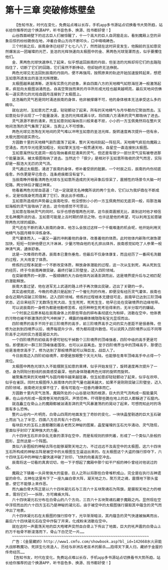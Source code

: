 # 第十三章 突破修炼壁垒
        【告知书友，时代在变化，免费站点难以长存，手机app多书源站点切换看书大势所趋，站长给你推荐的这个换源APP，听书音色多、换源、找书都好使！】
       山谷西面峭壁下的远古巨人们被惊醒了，十一个高大的巨人自洞窟走出，看到魔殿上空的异象后惊的纷纷跪倒在地，冲着白骨山方向不断叩头，口中喃喃祷告。
       三个时辰之后，辰南身体已经好了七七八八了，然而就在这时异变发生，他胸前的玉如意突然爆发出一团璀璨的光芒，圣洁的光辉快速向太极图中的金、黑两色光球笼罩而去，似乎要攫住他们。
       金、黑两色光球快速挣扎了起来，似乎想返回辰南的丹田，但圣洁的光辉却将它们的去路阻挡住了，切断了它们的回路，它们虽然不断挣动，但却始终无法挣脱。
       两色光球见无法回到辰南的丹田内，便不再强闯，按照原来的轨迹开始加速旋转起来，想把玉如意所透发出的圣洁光辉搅散。
       太极图越来越清晰，逐渐有实质化的迹象，来自四面八方的天地精气如怒海狂涛一般激荡起来，疯狂向太极图汹涌而去。自高空聚拢而来的月华所形成光柱也越来越明亮，最后天地间仿佛有一道实质化的光柱自圆月连接到了太极图上。
       这浩瀚的灵气若是同时涌进辰南的身体，他非被撑爆不可，他的身体根本无法承受这么多的精华。
       就在这时，玉如意光芒大盛，轻轻颤动了起来，所有的天地精气与月华都向它聚拢而去。玉如意处似乎出现了一个能量漩涡，圣洁的光辉成漏斗状，将四面八方涌来的灵气都吸纳了进去。
       灵气源源不断的涌来，而玉如意则如海纳百川般来者不拒，小小的一方玉佩竟然将在整片天地间浩荡的灵气集聚了起来，当真让人不可想象。
       两色光球见浩荡在天地间的灵气难以冲垮玉如意的圣洁光辉，旋转速度再次提升一倍有余，太极光图彻底实质化。
       方圆数十里的天地精气剧烈震荡了起来，整片天地间刮起一阵狂风，天地精气疯狂向魔殿上空涌去。而月华光柱更加粗壮，宛如擎天玉柱一般贯通天地，自星空一直连接到太极图。
       玉如意虽然似无底洞一般在吸纳着疯狂涌来的灵气，但还是有很少一部分灵气没有被卷进那个能量漩涡，被太极图吸纳了进去。当然这个「很少」是相对于玉如意所吸收的灵气而言，实际却是一股浩大无匹的灵气流。
       灵气通过太极图，涌进了辰南的身体，修补着受损的脏腑。一个时辰之后，辰南的内伤彻底痊愈，外伤更是早已愈合，连条疤痕都没有留下。
       当辰南睁开眼看清两色光球与玉如意所造成的天地异象后惊呆了，震撼性的场景令大脑一时短路，两分钟后才醒过神来。
       他看着两色光球自语道：「这一定就是无名神魔所说的两个生命，它们以为我炉鼎在不断成长，定是怕我身死而连累了它们，故此出手相救。」
       玉如意所造成的声势最让辰南吃惊，他没想到小小的一方玉佩竟然如无底洞一般，将那浩瀚如海般的灵气皆吸纳了进去，这令他感觉不可思议。
       玉如意在吸纳灵气的同时，似乎也想吞噬两色光球，这令辰南震撼无比，直到这时他才相信无名神魔所说的话，玉如意可能是上古时期的禁忌之物，也许这是他的希望，可以利用玉如意破除两色光球的威胁。
       灵气还在不断的涌入辰南的身体，他怎么会放过这样一个千载难逢的机会呢，他开始利用天地精气与圆月精华淬炼身体。
       灵气灌体而入，一遍又一遍的冲刷着他的身体，改善着他的体质。此时他体内新陈代谢急骤加快，短短一刻钟他便已大汗淋淋，少量污物自他的毛孔排出体外，辰南感觉如吃了人参果一般神清气爽，通体舒泰。
       这是一次难得的奇遇，辰南本已重伤垂危，但最后不仅身体康复，而且经历了一番阀毛洗髓的过程，大大改变了体质。
       修炼的过程本就是一个不断改变体质，释放身体潜能的过程，这一次从生到死，再从死到生的经历，终于令辰南再做突破，最终打破三阶壁垒，迈入四阶领域。
       在突破境界的一刹那，一股磅礴的大力自他体内汹涌澎湃而出，这是境界提升后与之相匹配的潜能释放。
       辰南大喜过望，他在进军无上武道的路上终于再次做出突破，迈出了关键的一步。
       其实追根究底，今晚的奇遇只是起到了一个催化剂的作用，即便没有经历灵气灌体，辰南也会在近期内突破三阶限制，迈入四阶领域。修炼的过程根本无捷径可走，辰南早已达到三阶顶峰状态，近日来经历了无数场生死大战，生生死死，死死生生，他早已处在突破境界的边缘地带。
       可以说辰南的一身修为都是他勤修苦练，经历种种生死考验得来的，无半分取巧的嫌疑。
       一个时辰之后原本粘在辰南身体上的那些带血的碎布条彻底化为粉碎，消散在空中，他体表的污物也被不断激荡的灵气冲刷掉了，裸露的强横体魄隐隐有宝光显现而出。
       四阶境界的高手不同于前三阶境界的高手，前三阶境界高手之间的实力差距不是很悬殊，但修为达到到四境界以后，境界每提升少许，修为都将提升数倍，可以说跨入四阶境界以后不同等阶高手之间的实力差距是巨大的。
       一个四阶境界的初级高手便可轻松干掉数个三阶境界的顶峰强者，四阶中级的高手更是可怕，即便面对一群三阶顶峰强者围攻，也可以从容离去。至于四阶境界当中的顶峰高手，那便已经是准绝世高手了，修为达到了那般境界就可以降巨龙、战巨人了。
       今日辰南迈入四阶初级境界，即便是放眼整个天元大陆，也能够在青年顶峰高手中占得一个席位。
       太极图中两色光球久久不能摆脱玉如意的束缚，似乎开始发狂了，旋转速度再次提升了一倍，身为阴阳分割线的辰南感受最深，他的身体随着两色光球的旋转而旋转。
       被聚集而来的天地精气与圆月精华越来越狂暴，但玉如意却轻轻颤动了起来，似乎在欢呼、似乎在雀跃。同时太极图传入辰南体内的灵气量也越来越大，如果不是刚刚突破三阶壁垒，迈入四阶领域，辰南绝对支撑不住了，极有可能在一炷香内爆体而亡。
       方圆数十里内灵气浩荡，魔殿所处的小山谷是动荡的根源，巨大的灵气流构成一股能量风暴，在山谷内形成一股席卷天地的旋风，声势恐怖，吓得那些跪在地上的巨人都躲进了石窟内。
       就连矗立在骨山上的魔殿都被汹涌澎湃的灵气风暴激荡的的晃动了起来，可想而知此时的场面有多么恐怖。
       整片山谷内一片明亮，白骨山四周的地面发生了奇妙的变化，一块块晶莹剔透的巨大玉石破土而出飞上了半空，四面八方总共有六十四块。
       每块巨大的玉石上面都雕刻着古老而又神秘的图案，晶莹璀璨的玉石光华涌动、灵气隐现，里面似乎封印了某种强大的力量。
       六十四块玉石并非杂乱无章的漂浮在空中，而是有规则的排列着，形成了一个类似八卦般的图形，显然这是一个阵图。
       类似八卦图般的神秘古阵也能够凝聚天地之力，不过远远不及高空中的太极图，这六十四块玉石所构成的神秘古阵是被空中的太极图生生逼迫出来的。在太极图这个大盗的强行掠夺下，六十四块玉石中的神秘力量快速冲破了封印，飞快的向着高空冲去。
       辰南将这一切看的真真切切，他一下子想起了魔殿中那个如干尸般的神仆曾经对他说过的话。
       魔殿之下镇着一头异常强大的蛮兽，巨人之所以将那些白骨堆积成山，完全是在执行古神遗留的命令。古神在这里布下了一座九幽白骨大阵，凝天地之力，聚万灵之魂，震慑地下那头蛮兽，使它不能够上来作恶。
       而九幽白骨大阵正是以六十四块凝元石与三百六十五块聚魂石为阵旗，是摄取天地之力的根本，需将它们一一拆除，方可瘫痪大阵。
       六十四块凝元石分布在白骨山的八个方向，三百六十五块聚魂石藏于魔殿之内。显然现在空中浮现而出的六十四方玉石乃是神秘的凝元石，由于被空中的太极图强行摄取其中蕴含的灵气而冲出了地表。
       六十四块凝元石在太极图的强行掠夺下，光华渐渐暗淡，其内蕴含的灵气快速被抽离而出，最后六十四块凝元石在空中炸裂了开来，化成粉末消散在空中。
       就在这时一声震荡天地的巨大咆哮声突然自白骨上下传出了地面，巨大的吼声震的白骨山上的万千枯骨不断滚落而下，骨山下白茫茫一片……
       ~~~~~~~~~~~~~~~~~~~~~~~~~~~~~~~~~~~~~~~~~~~~~~~~~~~~~~~~~~~~~
       广告：《金屋藏娇》http://www1.cmfu.com/showbook.asp?bl_id=142668水火异能大战邪教魔功、死拼生化改造人、历经与非洲古老巫术的厮杀……抱得天下美人归，藏娇于金屋的传奇经历……
       【告知书友，时代在变化，免费站点难以长存，手机app多书源站点切换看书大势所趋，站长给你推荐的这个换源APP，听书音色多、换源、找书都好使！】